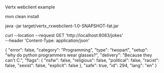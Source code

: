 Vertx webclient example

mvn clean install

java -jar target/vertx_rxwebclient-1.0-SNAPSHOT-fat.jar

curl --location --request GET 'http://localhost:8083/jokes' \
--header 'Content-Type: application/json'

{
"error": false,
"category": "Programming",
"type": "twopart",
"setup": "why do python programmers wear glasses?",
"delivery": "Because they can't C.",
"flags": {
"nsfw": false,
"religious": false,
"political": false,
"racist": false,
"sexist": false,
"explicit": false
},
"safe": true,
"id": 294,
"lang": "en"
}